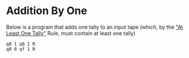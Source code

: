 # Addition By One

Below is a program that adds one tally to an input tape (which, by the ["At Least One Tally"](../addressing-ambiguities.md) Rule, must contain at least one tally)

```
q0 1 q0 1 R
q0 0 qf 1 R
```

